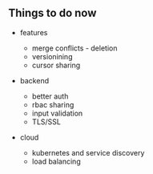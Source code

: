 ## Things to do now
- features
   - merge conflicts - deletion
   - versionining
   - cursor sharing

- backend
   - better auth
   - rbac sharing
   - input validation
   - TLS/SSL

- cloud
   - kubernetes and service discovery
   - load balancing

